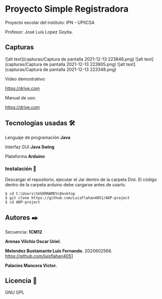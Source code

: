 # Proyecto Simple Registradora

Proyecto escolar del instituto:
IPN - UPIICSA

Profesor: 
José Luis Lopez Goytia.

## Capturas
![alt text](capturas/Captura de pantalla 2021-12-13 223846.png)
![alt text](capturas/Captura de pantalla 2021-12-13 223905.png)
![alt text](capturas/Captura de pantalla 2021-12-13 223348.png)

Video demostrativo:

https://drive.com

Manual de uso:

https://drive.com

## Tecnologías usadas 🛠️

Lenguaje de programación **Java**

Interfaz GUI **Java Swing**

Plataforma **Arduino**

### Instalación 🔧

Descargar el repositorio, ejecutar el Jar dentro de la carpeta Dist.
El código dentro de la carpeta arduino debe cargarse antes de usarlo.
```
$ cd C:\Users\%USERNAME%\Desktop
$ git clone https://github.com/LuisFlahan4051/ADP-project
$ cd ADP-project
```
## Autores ✒️
Secuencia: **1CM12**

**Arenas Vilchis Oscar Uriel.**

**Melendez Bustamante Luis Fernando.**
2020602568.
https://github.com/luisflahan4051

**Palacios Mancera Victor.**

## Licencia 📄
GNU GPL
